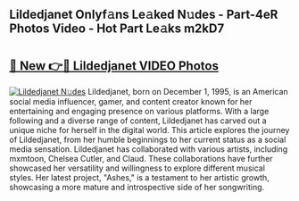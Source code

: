 ## Lildedjanet Onlyf𝚊ns Le𝚊ked N𝚞des - Part-4eR Photos Video - Hot Part Le𝚊ks m2kD7

# <h2><a href="http://ac21161.deff.icu/?id=Lildedjanet">🔗 New 👉🔴 Lildedjanet VIDEO Photos</a></h2>

[![Lildedjanet N𝚞des](https://i.imgur.com/rIISA9y.gif)](http://ac21161.deff.icu/?id=Lildedjanet)
Lildedjanet, born on December 1, 1995, is an American social media influencer, gamer, and content creator known for her entertaining and engaging presence on various platforms. With a large following and a diverse range of content, Lildedjanet has carved out a unique niche for herself in the digital world. This article explores the journey of Lildedjanet, from her humble beginnings to her current status as a social media sensation. Lildedjanet has collaborated with various artists, including mxmtoon, Chelsea Cutler, and Claud. These collaborations have further showcased her versatility and willingness to explore different musical styles. Her latest project, "Ashes," is a testament to her artistic growth, showcasing a more mature and introspective side of her songwriting.
